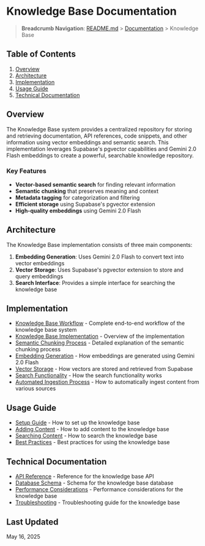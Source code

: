 # Knowledge Base Documentation

> **Breadcrumb Navigation**: [README.md](../../README.md) > [Documentation](../index.md) > Knowledge Base

## Table of Contents

1. [Overview](#overview)
2. [Architecture](#architecture)
3. [Implementation](#implementation)
4. [Usage Guide](#usage-guide)
5. [Technical Documentation](#technical-documentation)

## Overview

The Knowledge Base system provides a centralized repository for storing and retrieving documentation, API references, code snippets, and other information using vector embeddings and semantic search. This implementation leverages Supabase's pgvector capabilities and Gemini 2.0 Flash embeddings to create a powerful, searchable knowledge repository.

### Key Features

- **Vector-based semantic search** for finding relevant information
- **Semantic chunking** that preserves meaning and context
- **Metadata tagging** for categorization and filtering
- **Efficient storage** using Supabase's pgvector extension
- **High-quality embeddings** using Gemini 2.0 Flash

## Architecture

The Knowledge Base implementation consists of three main components:

1. **Embedding Generation**: Uses Gemini 2.0 Flash to convert text into vector embeddings
2. **Vector Storage**: Uses Supabase's pgvector extension to store and query embeddings
3. **Search Interface**: Provides a simple interface for searching the knowledge base

## Implementation

- [Knowledge Base Workflow](./knowledge-base-workflow.md) - Complete end-to-end workflow of the knowledge base system
- [Knowledge Base Implementation](./knowledge-base-implementation.md) - Overview of the implementation
- [Semantic Chunking Process](./semantic-chunking-process.md) - Detailed explanation of the semantic chunking process
- [Embedding Generation](./embedding-generation.md) - How embeddings are generated using Gemini 2.0 Flash
- [Vector Storage](./vector-storage.md) - How vectors are stored and retrieved from Supabase
- [Search Functionality](./search-functionality.md) - How the search functionality works
- [Automated Ingestion Process](./automated-ingestion-process.md) - How to automatically ingest content from various sources

## Usage Guide

- [Setup Guide](./setup-guide.md) - How to set up the knowledge base
- [Adding Content](./adding-content.md) - How to add content to the knowledge base
- [Searching Content](./searching-content.md) - How to search the knowledge base
- [Best Practices](./best-practices.md) - Best practices for using the knowledge base

## Technical Documentation

- [API Reference](./api-reference.md) - Reference for the knowledge base API
- [Database Schema](./database-schema.md) - Schema for the knowledge base database
- [Performance Considerations](./performance-considerations.md) - Performance considerations for the knowledge base
- [Troubleshooting](./troubleshooting.md) - Troubleshooting guide for the knowledge base

## Last Updated

May 16, 2025
